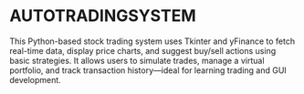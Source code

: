 # AUTOTRADINGSYSTEM
This Python-based stock trading system uses Tkinter and yFinance to fetch real-time data, display price charts, and suggest buy/sell actions using basic strategies. It allows users to simulate trades, manage a virtual portfolio, and track transaction history—ideal for learning trading and GUI development.
